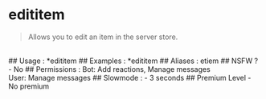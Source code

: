 # edititem

> Allows you to edit an item in the server store.

<br>
## Usage :
*edititem
## Examples :
*edititem
## Aliases :
etiem
## NSFW ?
- No
## Permissions :
Bot: Add reactions, Manage messages
<br>
User: Manage messages
## Slowmode :
- 3 seconds
## Premium Level
- No premium